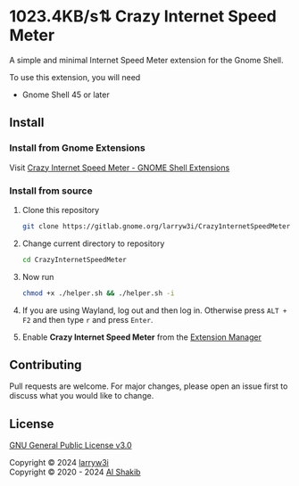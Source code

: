 # 1023.4KB/s⇅ Crazy Internet Speed Meter

A simple and minimal Internet Speed Meter extension for the Gnome Shell.

To use this extension, you will need

-   Gnome Shell 45 or later

## Install

### Install from Gnome Extensions

Visit [Crazy Internet Speed Meter - GNOME Shell Extensions](https://extensions.gnome.org/extension/6733/crazy-internet-speed-meter)

### Install from source

1. Clone this repository

    ```bash
    git clone https://gitlab.gnome.org/larryw3i/Crazy1nternetSpeedMeter
    ```

2. Change current directory to repository

    ```bash
    cd CrazyInternetSpeedMeter
    ```

3. Now run

    ```bash
    chmod +x ./helper.sh && ./helper.sh -i
    ```

4. If you are using Wayland, log out and then log in. Otherwise press `ALT + F2` and then type `r` and press `Enter`.

5. Enable **Crazy Internet Speed Meter** from the [Extension Manager](https://github.com/mjakeman/extension-manager)

## Contributing

Pull requests are welcome. For major changes, please open an issue first to discuss what you would like to change.

## License

[GNU General Public License v3.0](LICENSE)

Copyright © 2024 [larryw3i](https://github.com/larryw3i)  
Copyright © 2020 - 2024 [Al Shakib](https://alshakib.dev)
